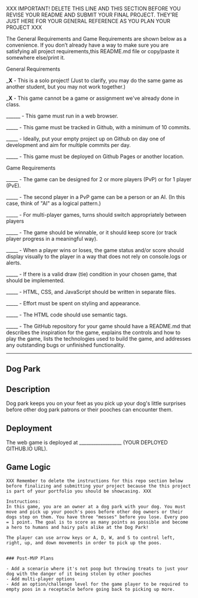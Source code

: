XXX IMPORTANT! DELETE THIS LINE AND THIS SECTION BEFORE YOU REVISE YOUR README AND SUBMIT YOUR FINAL PROJECT. THEY’RE JUST HERE FOR YOUR GENERAL REFERENCE AS YOU PLAN YOUR PROJECT XXX
 
The General Requirements and Game Requirements are shown below as a convenience. If you don’t already have a way to make sure you are satisfying all project requirements,this README.md file or copy/paste it somewhere else/print it. 


General Requirements

___X__ - This is a solo project! (Just to clarify, you may do the same game as another student, but you may not work together.)

___X__ - This game cannot be a game or assignment we've already done in class.

______ - This game must run in a web browser.

_____ - This game must be tracked in Github, with a minimum of 10 commits.

_____ - Ideally, put your empty project up on Github on day one of development and aim for multiple commits per day.

_____ - This game must be deployed on Github Pages or another location.


Game Requirements

_____ - The game can be designed for 2 or more players (PvP) or for 1 player (PvE).

_____ - The second player in a PvP game can be a person or an AI. (In this case, think of "AI" as a logical pattern.)

_____ - For multi-player games, turns should switch appropriately between players

_____ - The game should be winnable, or it should keep score (or track player progress in a meaningful way).
 
_____ - When a player wins or loses, the game status and/or score should display visually to the player in a way that does not rely on console.logs or alerts.

_____ - If there is a valid draw (tie) condition in your chosen game, that should be implemented.

_____ - HTML, CSS, and JavaScript should be written in separate files.

_____ - Effort must be spent on styling and appearance.

_____ - The HTML code should use semantic tags.

_____ - The GitHub repository for your game should have a README.md that describes the inspiration for the game, explains the controls and how to play the game, lists the technologies used to build the game, and addresses any outstanding bugs or unfinished functionality.


--------

## Dog Park

## Description

Dog park keeps you on your feet as you pick up your dog's little surprises before other dog park patrons or their pooches can encounter them.  

## Deployment

The web game is deployed at __________________ (YOUR DEPLOYED GITHUB.IO URL).


## Game Logic

```
XXX Remember to delete the instructions for this repo section below before finalizing and submitting your project because the this project is part of your portfolio you should be showcasing. XXX

Instructions: 
In this game, you are an owner at a dog park with your dog. You must move and pick up your pooch's poos before other dog owners or their dogs step on them. You have three "messes" before you lose. Every poo = 1 point. The goal is to score as many points as possible and become a hero to humans and hairy pals alike at the Dog Park! 

The player can use arrow keys or A, D, W, and S to control left, right, up, and down movements in order to pick up the poos. 


### Post-MVP Plans

- Add a scenario where it's not poop but throwing treats to just your dog with the danger of it being stolen by other pooches
- Add multi-player options
- Add an option/challenge level for the game player to be required to empty poos in a receptacle before going back to picking up more.

